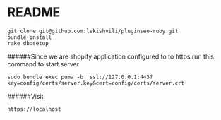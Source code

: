 # README

```
git clone git@github.com:lekishvili/pluginseo-ruby.git
bundle install
rake db:setup
```

######Since we are shopify application configured to to https run this command to start server

```
sudo bundle exec puma -b 'ssl://127.0.0.1:443?key=config/certs/server.key&cert=config/certs/server.crt'
```

######Visit

```
https://localhost
```
